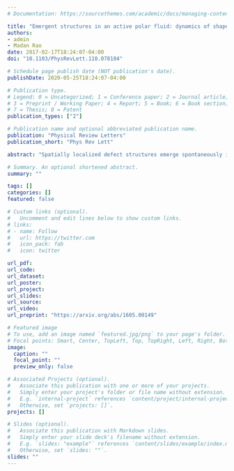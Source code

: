 ```yaml
---
# Documentation: https://sourcethemes.com/academic/docs/managing-content/

title: "Emergent structures in an active polar fluid: dynamics of shape, scattering, and merger"
authors: 
- admin
- Madan Rao
date: 2017-02-17T18:24:07-04:00
doi: "10.1103/PhysRevLett.118.078104"

# Schedule page publish date (NOT publication's date).
publishDate: 2020-05-25T18:24:07-04:00

# Publication type.
# Legend: 0 = Uncategorized; 1 = Conference paper; 2 = Journal article;
# 3 = Preprint / Working Paper; 4 = Report; 5 = Book; 6 = Book section;
# 7 = Thesis; 8 = Patent
publication_types: ["2"]

# Publication name and optional abbreviated publication name.
publication: "Physical Review Letters"
publication_short: "Phys Rev Lett"

abstract: "Spatially localized defect structures emerge spontaneously in a hydrodynamic description of an active polar fluid comprising polar “actin” filaments and “myosin” motor proteins that (un)bind to filaments and exert active contractile stresses. These emergent defect structures are characterized by distinct textures and can be either static or mobile—we derive effective equations of motion for these “extended particles” and analyze their shape, kinetics, interactions, and scattering. Depending on the impact parameter and propulsion speed, these active defects undergo elastic scattering or merger. Our results are relevant for the dynamics of actomyosin-dense structures at the cell cortex, reconstituted actomyosin complexes, and 2D active colloidal gels."

# Summary. An optional shortened abstract.
summary: ""

tags: []
categories: []
featured: false

# Custom links (optional).
#   Uncomment and edit lines below to show custom links.
# links:
# - name: Follow
#   url: https://twitter.com
#   icon_pack: fab
#   icon: twitter

url_pdf:
url_code:
url_dataset:
url_poster:
url_project:
url_slides:
url_source:
url_video:
url_preprint: "https://arxiv.org/abs/1605.00149"

# Featured image
# To use, add an image named `featured.jpg/png` to your page's folder. 
# Focal points: Smart, Center, TopLeft, Top, TopRight, Left, Right, BottomLeft, Bottom, BottomRight.
image:
  caption: ""
  focal_point: ""
  preview_only: false

# Associated Projects (optional).
#   Associate this publication with one or more of your projects.
#   Simply enter your project's folder or file name without extension.
#   E.g. `internal-project` references `content/project/internal-project/index.md`.
#   Otherwise, set `projects: []`.
projects: []

# Slides (optional).
#   Associate this publication with Markdown slides.
#   Simply enter your slide deck's filename without extension.
#   E.g. `slides: "example"` references `content/slides/example/index.md`.
#   Otherwise, set `slides: ""`.
slides: ""
---
```

